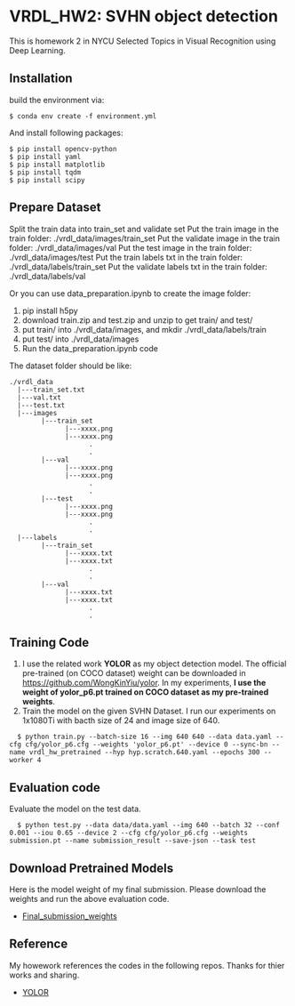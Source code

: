 # VRDL_HW2: SVHN object detection
This is homework 2 in NYCU Selected Topics in Visual Recognition using Deep Learning.

## Installation
build the environment via:
```
$ conda env create -f environment.yml
```
And install following packages:
```
$ pip install opencv-python
$ pip install yaml
$ pip install matplotlib
$ pip install tqdm
$ pip install scipy
```
## Prepare Dataset
Split the train data into train_set and validate set
Put the train image in the train folder: ./vrdl_data/images/train_set
Put the validate image in the train folder: ./vrdl_data/images/val
Put the test image in the train folder: ./vrdl_data/images/test
Put the train labels txt in the train folder: ./vrdl_data/labels/train_set
Put the validate labels txt in the train folder: ./vrdl_data/labels/val

Or you can use data_preparation.ipynb to create the image folder:
1. pip install h5py
2. download train.zip and test.zip and unzip to get train/ and test/
3. put train/ into ./vrdl_data/images, and mkdir ./vrdl_data/labels/train
4. put test/ into ./vrdl_data/images
5. Run the data_preparation.ipynb code

The dataset folder should be like:
```
./vrdl_data
  |---train_set.txt
  |---val.txt
  |---test.txt
  |---images
        |---train_set
              |---xxxx.png
              |---xxxx.png
                    .
                    .
        |---val        
              |---xxxx.png
              |---xxxx.png
                    .
                    .
        |---test        
              |---xxxx.png
              |---xxxx.png
                    .
                    .
  |---labels
        |---train_set
              |---xxxx.txt
              |---xxxx.txt
                    .
                    .
        |---val        
              |---xxxx.txt
              |---xxxx.txt
                    .
                    .
```

## Training Code
1. I use the related work **YOLOR** as my object detection model. The official pre-trained (on COCO dataset) weight can be downloaded in https://github.com/WongKinYiu/yolor. In my experiments, **I use the weight of yolor_p6.pt trained on COCO dataset as my pre-trained weights**.
2. Train the model on the given SVHN Dataset. I run our experiments on 1x1080Ti with bacth size of 24 and image size of 640.
```
  $ python train.py --batch-size 16 --img 640 640 --data data.yaml --cfg cfg/yolor_p6.cfg --weights 'yolor_p6.pt' --device 0 --sync-bn --name vrdl_hw_pretrained --hyp hyp.scratch.640.yaml --epochs 300 --worker 4
```

## Evaluation code
Evaluate the model on the test data.
```
  $ python test.py --data data/data.yaml --img 640 --batch 32 --conf 0.001 --iou 0.65 --device 2 --cfg cfg/yolor_p6.cfg --weights submission.pt --name submission_result --save-json --task test
```

## Download Pretrained Models
Here is the model weight of my final submission. Please download the weights and run the above evaluation code.
+ [Final_submission_weights](https://drive.google.com/file/d/1g-omXmyRrkKfIlSiu8pBUuowMgy9SBms/view?usp=sharing)

## Reference
My howework references the codes in the following repos. Thanks for thier works and sharing.
+ [YOLOR](https://github.com/WongKinYiu/yolor)

